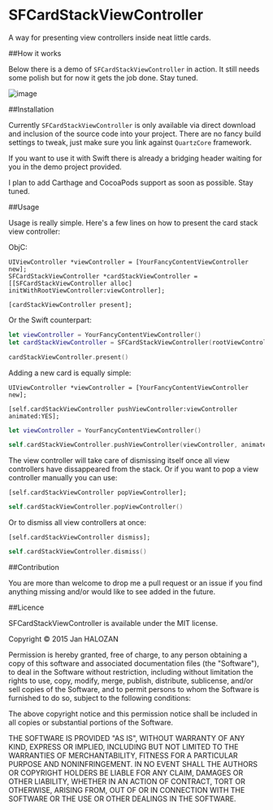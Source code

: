 # SFCardStackViewController
A way for presenting view controllers inside neat little cards.  

##How it works

Below there is a demo of `SFCardStackViewController` in action. It still needs some polish but for now it gets the job done. Stay tuned.

![image](http://i.imgur.com/hE6nD5s.gif)

##Installation

Currently `SFCardStackViewController` is only available via direct download and inclusion of the source code into your project. There are no fancy build settings to tweak, just make sure you link against `QuartzCore` framework.

If you want to use it with Swift there is already a bridging header waiting for you in the demo project provided.

I plan to add Carthage and CocoaPods support as soon as possible. Stay tuned.

##Usage

Usage is really simple. Here's a few lines on how to present the card stack view controller:

ObjC:

```objc
UIViewController *viewController = [YourFancyContentViewController new];
SFCardStackViewController *cardStackViewController = [[SFCardStackViewController alloc] initWithRootViewController:viewController];

[cardStackViewController present];
```

Or the Swift counterpart:

```swift
let viewController = YourFancyContentViewController()
let cardStackViewController = SFCardStackViewController(rootViewController: viewController)

cardStackViewController.present()
```

Adding a new card is equally simple:

```objc
UIViewController *viewController = [YourFancyContentViewController new];

[self.cardStackViewController pushViewController:viewController animated:YES];
```

```swift
let viewController = YourFancyContentViewController()

self.cardStackViewController.pushViewController(viewController, animated: true)
```

The view controller will take care of dismissing itself once all view controllers have dissappeared from the stack. Or if you want to pop a view controller manually you can use:

```objc
[self.cardStackViewController popViewController];
```

```swift
self.cardStackViewController.popViewController()
```

Or to dismiss all view controllers at once:

```objc
[self.cardStackViewController dismiss];
```

```swift
self.cardStackViewController.dismiss()
```

##Contribution

You are more than welcome to drop me a pull request or an issue if you find anything missing and/or would like to see added in the future.

##Licence

SFCardStackViewController is available under the MIT license.

Copyright © 2015 Jan HALOZAN

Permission is hereby granted, free of charge, to any person obtaining a copy of this software and associated documentation files (the "Software"), to deal in the Software without restriction, including without limitation the rights to use, copy, modify, merge, publish, distribute, sublicense, and/or sell copies of the Software, and to permit persons to whom the Software is furnished to do so, subject to the following conditions:

The above copyright notice and this permission notice shall be included in all copies or substantial portions of the Software.

THE SOFTWARE IS PROVIDED "AS IS", WITHOUT WARRANTY OF ANY KIND, EXPRESS OR IMPLIED, INCLUDING BUT NOT LIMITED TO THE WARRANTIES OF MERCHANTABILITY, FITNESS FOR A PARTICULAR PURPOSE AND NONINFRINGEMENT. IN NO EVENT SHALL THE AUTHORS OR COPYRIGHT HOLDERS BE LIABLE FOR ANY CLAIM, DAMAGES OR OTHER LIABILITY, WHETHER IN AN ACTION OF CONTRACT, TORT OR OTHERWISE, ARISING FROM, OUT OF OR IN CONNECTION WITH THE SOFTWARE OR THE USE OR OTHER DEALINGS IN THE SOFTWARE.
